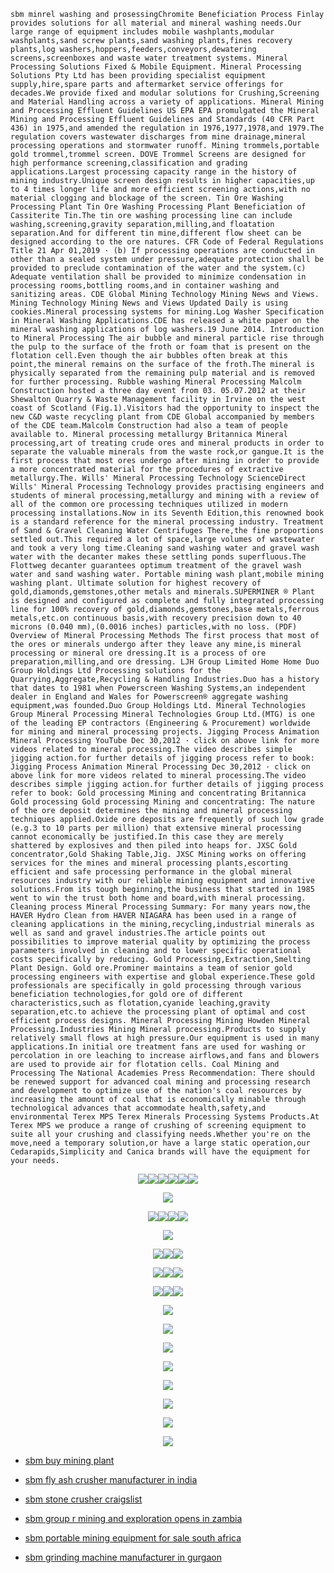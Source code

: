 
```
sbm minrel washing and prosessingChromite Beneficiation Process Finlay provides solutions for all material and mineral washing needs.Our large range of equipment includes mobile washplants,modular washplants,sand screw plants,sand washing plants,fines recovery plants,log washers,hoppers,feeders,conveyors,dewatering screens,screenboxes and waste water treatment systems. Mineral Processing Solutions Fixed & Mobile Equipment. Mineral Processing Solutions Pty Ltd has been providing specialist equipment supply,hire,spare parts and aftermarket service offerings for decades.We provide fixed and modular solutions for Crushing,Screening and Material Handling across a variety of applications. Mineral Mining and Processing Effluent Guidelines US EPA EPA promulgated the Mineral Mining and Processing Effluent Guidelines and Standards (40 CFR Part 436) in 1975,and amended the regulation in 1976,1977,1978,and 1979.The regulation covers wastewater discharges from mine drainage,mineral processing operations and stormwater runoff. Mining trommels,portable gold trommel,trommel screen. DOVE Trommel Screens are designed for high performance screening,classification and grading applications.Largest processing capacity range in the history of mining industry.Unique screen design results in higher capacities,up to 4 times longer life and more efficient screening actions,with no material clogging and blockage of the screen. Tin Ore Washing Processing Plant Tin Ore Washing Processing Plant Beneficiation of Cassiterite Tin.The tin ore washing processing line can include washing,screening,gravity separation,milling,and floatation separation.And for different tin mine,different flow sheet can be designed according to the ore natures. CFR Code of Federal Regulations Title 21 Apr 01,2019 · (b) If processing operations are conducted in other than a sealed system under pressure,adequate protection shall be provided to preclude contamination of the water and the system.(c) Adequate ventilation shall be provided to minimize condensation in processing rooms,bottling rooms,and in container washing and sanitizing areas. CDE Global Mining Technology Mining News and Views. Mining Technology Mining News and Views Updated Daily is using cookies.Mineral processing systems for mining.Log Washer Specification in Mineral Washing Applications.CDE has released a white paper on the mineral washing applications of log washers.19 June 2014. Introduction to Mineral Processing The air bubble and mineral particle rise through the pulp to the surface of the froth or foam that is present on the flotation cell.Even though the air bubbles often break at this point,the mineral remains on the surface of the froth.The mineral is physically separated from the remaining pulp material and is removed for further processing. Rubble washing Mineral Processing Malcolm Construction hosted a three day event from 03. 05.07.2012 at their Shewalton Quarry & Waste Management facility in Irvine on the west coast of Scotland (Fig.1).Visitors had the opportunity to inspect the new C&D waste recycling plant from CDE Global accompanied by members of the CDE team.Malcolm Construction had also a team of people available to. Mineral processing metallurgy Britannica Mineral processing,art of treating crude ores and mineral products in order to separate the valuable minerals from the waste rock,or gangue.It is the first process that most ores undergo after mining in order to provide a more concentrated material for the procedures of extractive metallurgy.The. Wills' Mineral Processing Technology ScienceDirect Wills' Mineral Processing Technology provides practising engineers and students of mineral processing,metallurgy and mining with a review of all of the common ore processing techniques utilized in modern processing installations.Now in its Seventh Edition,this renowned book is a standard reference for the mineral processing industry. Treatment of Sand & Gravel Cleaning Water Centrifuges There,the fine proportions settled out.This required a lot of space,large volumes of wastewater and took a very long time.Cleaning sand washing water and gravel wash water with the decanter makes these settling ponds superfluous.The Flottweg decanter guarantees optimum treatment of the gravel wash water and sand washing water. Portable mining wash plant,mobile mining washing plant. Ultimate solution for highest recovery of gold,diamonds,gemstones,other metals and minerals.SUPERMINER ® Plant is designed and configured as complete and fully integrated processing line for 100% recovery of gold,diamonds,gemstones,base metals,ferrous metals,etc.on continuous basis,with recovery precision down to 40 microns (0.040 mm),(0.0016 inches) particles,with no loss. (PDF) Overview of Mineral Processing Methods The first process that most of the ores or minerals undergo after they leave any mine,is mineral processing or mineral ore dressing.It is a process of ore preparation,milling,and ore dressing. LJH Group Limited Home Home Duo Group Holdings Ltd Processing solutions for the Quarrying,Aggregate,Recycling & Handling Industries.Duo has a history that dates to 1981 when Powerscreen Washing Systems,an independent dealer in England and Wales for Powerscreen® aggregate washing equipment,was founded.Duo Group Holdings Ltd. Mineral Technologies Group Mineral Processing Mineral Technologies Group Ltd.(MTG) is one of the leading EP contractors (Engineering & Procurement) worldwide for mining and mineral processing projects. Jigging Process Animation Mineral Processing YouTube Dec 30,2012 · click on above link for more videos related to mineral processing.The video describes simple jigging action.for further details of jigging process refer to book: Jigging Process Animation Mineral Processing Dec 30,2012 · click on above link for more videos related to mineral processing.The video describes simple jigging action.for further details of jigging process refer to book: Gold processing Mining and concentrating Britannica Gold processing Gold processing Mining and concentrating: The nature of the ore deposit determines the mining and mineral processing techniques applied.Oxide ore deposits are frequently of such low grade (e.g.3 to 10 parts per million) that extensive mineral processing cannot economically be justified.In this case they are merely shattered by explosives and then piled into heaps for. JXSC Gold concentrator,Gold Shaking Table,Jig. JXSC Mining works on offering services for the mines and mineral processing plants,escorting efficient and safe processing performance in the global mineral resources industry with our reliable mining equipment and innovative solutions.From its tough beginning,the business that started in 1985 went to win the trust both home and board,with mineral processing. Cleaning process Mineral Processing Summary: For many years now,the HAVER Hydro Clean from HAVER NIAGARA has been used in a range of cleaning applications in the mining,recycling,industrial minerals as well as sand and gravel industries.The article points out possibilities to improve material quality by optimizing the process parameters involved in cleaning and to lower specific operational costs specifically by reducing. Gold Processing,Extraction,Smelting Plant Design. Gold ore.Prominer maintains a team of senior gold processing engineers with expertise and global experience.These gold professionals are specifically in gold processing through various beneficiation technologies,for gold ore of different characteristics,such as flotation,cyanide leaching,gravity separation,etc.to achieve the processing plant of optimal and cost efficient process designs. Mineral Processing Mining Howden Mineral Processing.Industries Mining Mineral processing.Products to supply relatively small flows at high pressure.Our equipment is used in many applications.In initial ore treatment fans are used for washing or percolation in ore leaching to increase airflows,and fans and blowers are used to provide air for flotation cells. Coal Mining and Processing The National Academies Press Recommendation: There should be renewed support for advanced coal mining and processing research and development to optimize use of the nation's coal resources by increasing the amount of coal that is economically minable through technological advances that accommodate health,safety,and environmental Terex MPS Terex Minerals Processing Systems Products.At Terex MPS we produce a range of crushing of screening equipment to suite all your crushing and classifying needs.Whether you're on the move,need a temporary solution,or have a large static operation,our Cedarapids,Simplicity and Canica brands will have the equipment for your needs. 
```

<div align="center">
  
<a rel="nofollow" href="https://m.shibang-china.com?f=github&k=sbm+minrel+washing+and+prosessing"><img src="https://static.shibang-china.com/en/l.png"></a><img src="https://static.shibang-china.com/en/hw.png"><a rel="nofollow" href="https://m.shibang-china.com/product/?f=github&k=sbm+minrel+washing+and+prosessing"><img src="https://static.shibang-china.com/en/p.png"></a><a rel="nofollow" href="https://m.shibang-china.com/cases/?f=github&k=sbm+minrel+washing+and+prosessing"><img src="https://static.shibang-china.com/en/c.png"></a><a rel="nofollow" href="https://m.shibang-china.com/news/?f=github&k=sbm+minrel+washing+and+prosessing"><img src="https://static.shibang-china.com/en/n.png"></a><a rel="nofollow" href="https://m.shibang-china.com?f=github&k=sbm+minrel+washing+and+prosessing"><img src="https://static.shibang-china.com/en/m.png"></a>

<a rel="nofollow" href="https://m.shibang-china.com/product/?f=github&k=sbm+minrel+washing+and+prosessing"><img src="https://static.shibang-china.com/en/b.jpg"></a>
  
<a rel="nofollow" href="https://m.shibang-china.com/solution-aggregate.html?f=github&k=sbm+minrel+washing+and+prosessing"><img src="https://static.shibang-china.com/en/a.jpg"></a><a rel="nofollow" href="https://m.shibang-china.com/solution-mine.html?f=github&k=sbm+minrel+washing+and+prosessing"><img src="https://static.shibang-china.com/en/m.jpg"></a><a rel="nofollow" href="https://m.shibang-china.com/solution-mill.html?f=github&k=sbm+minrel+washing+and+prosessing"><img src="https://static.shibang-china.com/en/g.jpg"></a><a rel="nofollow" href="https://m.shibang-china.com/solution-epc.html?f=github&k=sbm+minrel+washing+and+prosessing"><img src="https://static.shibang-china.com/en/e.jpg"></a>

<a rel="nofollow" href="https://m.shibang-china.com/product/?f=github&k=sbm+minrel+washing+and+prosessing"><img src="https://static.shibang-china.com/en/a-p.png"></a>

<a rel="nofollow" href="https://m.shibang-china.com/product/crusher/c6x.html?f=github&k=sbm+minrel+washing+and+prosessing"><img src="https://static.shibang-china.com/en/j.jpg"></a><a rel="nofollow" href="https://m.shibang-china.com/product/crusher/ci5x.html?f=github&k=sbm+minrel+washing+and+prosessing"><img src="https://static.shibang-china.com/en/i.jpg"></a><a rel="nofollow" href="https://m.shibang-china.com/product/crusher/hst.html?f=github&k=sbm+minrel+washing+and+prosessing"><img src="https://static.shibang-china.com/en/c.jpg"></a>

<a rel="nofollow" href="https://m.shibang-china.com/product/mill/mtw.html?f=github&k=sbm+minrel+washing+and+prosessing"><img src="https://static.shibang-china.com/en/mtw.jpg"></a><a rel="nofollow" href="https://m.shibang-china.com/product/mill/scm.html?f=github&k=sbm+minrel+washing+and+prosessing"><img src="https://static.shibang-china.com/en/scm.jpg"></a><a rel="nofollow" href="https://m.shibang-china.com/product/mill/lm.html?f=github&k=sbm+minrel+washing+and+prosessing"><img src="https://static.shibang-china.com/en/lm.jpg"></a>

<a rel="nofollow" href="https://m.shibang-china.com/product/sand/vsi6x.html?f=github&k=sbm+minrel+washing+and+prosessing"><img src="https://static.shibang-china.com/en/6x.jpg"></a><a rel="nofollow" href="https://m.shibang-china.com/product/sand/vu.html?f=github&k=sbm+minrel+washing+and+prosessing"><img src="https://static.shibang-china.com/en/vu.jpg"></a><a rel="nofollow" href="https://m.shibang-china.com/product/mobile/klun.html?f=github&k=sbm+minrel+washing+and+prosessing"><img src="https://static.shibang-china.com/en/k.jpg"></a>

<a rel="nofollow" href="https://m.shibang-china.com/cases/?f=github&k=sbm+minrel+washing+and+prosessing"><img src="https://static.shibang-china.com/en/case.png"></a>

<a rel="nofollow" href="https://m.shibang-china.com/cases/aggregate/202.html?f=github&k=sbm+minrel+washing+and+prosessing"><img src="https://static.shibang-china.com/en/c-1.jpg"></a>

<a rel="nofollow" href="https://m.shibang-china.com/cases/aggregate/203.html?f=github&k=sbm+minrel+washing+and+prosessing"><img src="https://static.shibang-china.com/en/c-2.jpg"></a>

<a rel="nofollow" href="https://m.shibang-china.com/cases/mill/123.html?f=github&k=sbm+minrel+washing+and+prosessing"><img src="https://static.shibang-china.com/en/c-3.jpg"></a>

<a rel="nofollow" href="https://m.shibang-china.com/contact_us.html?f=github&k=sbm+minrel+washing+and+prosessing"><img src="https://static.shibang-china.com/en/contact.png"></a>

<a rel="nofollow" href="https://swt.shibang-china.com/?f=github&k=sbm+minrel+washing+and+prosessing"><img src="https://static.shibang-china.com/en/chat.png"></a>

<a rel="nofollow" href="https://whatsapp.shibangsoft.com/WhatsApp.php?f=github&k=sbm+minrel+washing+and+prosessing"><img src="https://static.shibang-china.com/en/whatsapp.png"></a>

<a rel="nofollow" href="https://m.shibang-china.com/?f=github&k=sbm+minrel+washing+and+prosessing"><img src="https://static.shibang-china.com/en/website.png"></a>

</div>


* [sbm buy mining plant](sbm%20buy%20mining%20plant.md)

* [sbm fly ash crusher manufacturer in india](sbm%20fly%20ash%20crusher%20manufacturer%20in%20india.md)

* [sbm stone crusher craigslist](sbm%20stone%20crusher%20craigslist.md)

* [sbm group r mining and exploration opens in zambia](sbm%20group%20r%20mining%20and%20exploration%20opens%20in%20zambia.md)

* [sbm portable mining equipment for sale south africa](sbm%20portable%20mining%20equipment%20for%20sale%20south%20africa.md)

* [sbm grinding machine manufacturer in gurgaon](sbm%20grinding%20machine%20manufacturer%20in%20gurgaon.md)